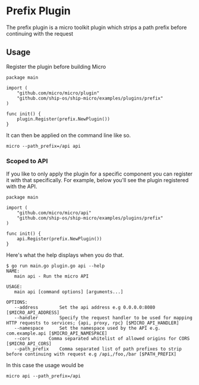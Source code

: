 # Prefix Plugin

The prefix plugin is a micro toolkit plugin which strips a path prefix before continuing with the request

## Usage

Register the plugin before building Micro

```
package main

import (
	"github.com/micro/micro/plugin"
	"github.com/ship-os/ship-micro/examples/plugins/prefix"
)

func init() {
	plugin.Register(prefix.NewPlugin())
}
```

It can then be applied on the command line like so.

```
micro --path_prefix=/api api
```

### Scoped to API

If you like to only apply the plugin for a specific component you can register it with that specifically. 
For example, below you'll see the plugin registered with the API.

```
package main

import (
	"github.com/micro/micro/api"
	"github.com/ship-os/ship-micro/examples/plugins/prefix"
)

func init() {
	api.Register(prefix.NewPlugin())
}
```

Here's what the help displays when you do that.

```
$ go run main.go plugin.go api --help
NAME:
   main api - Run the micro API

USAGE:
   main api [command options] [arguments...]

OPTIONS:
   --address 		Set the api address e.g 0.0.0.0:8080 [$MICRO_API_ADDRESS]
   --handler 		Specify the request handler to be used for mapping HTTP requests to services; {api, proxy, rpc} [$MICRO_API_HANDLER]
   --namespace 		Set the namespace used by the API e.g. com.example.api [$MICRO_API_NAMESPACE]
   --cors 		Comma separated whitelist of allowed origins for CORS [$MICRO_API_CORS]
   --path_prefix 	Comma separated list of path prefixes to strip before continuing with request e.g /api,/foo,/bar [$PATH_PREFIX]
```

In this case the usage would be

```
micro api --path_prefix=/api
```
